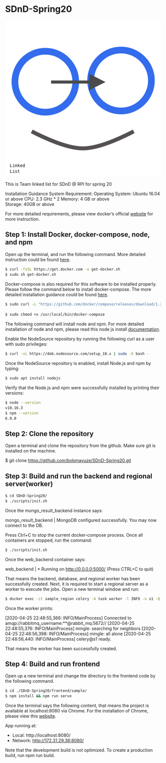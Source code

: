# SDnD-Spring20

![LOGO](logo.png)

This is Team linked list for SDnD @ RPI for spring 20

Installation Guidance
System Requirement:
Operating System: Ubuntu 16.04 or above 
CPU: 2.3 GHz * 2
Memory: 4 GB or above  
Storage: 40GB or above

For more detailed requirements, please view docker’s official [website](https://docs.docker.com/engine/install/ubuntu/#prerequisites) for more instruction.

## Step 1:  Install Docker, docker-compose, node, and npm

Open up the terminal, and run the following command. More detailed instruction could be found [here](https://docs.docker.com/engine/install/ubuntu/#install-using-the-convenience-script).

```bash
$ curl -fsSL https://get.docker.com -o get-docker.sh
$ sudo sh get-docker.sh
```
Docker-compose is also required for this software to be installed properly. Please follow the command below to install docker-compose. The more detailed installation guidance could be found [here](https://docs.docker.com/compose/install/). 

```bash
$ sudo curl -L "https://github.com/docker/compose/releases/download/1.25.5/docker-compose-$(uname -s)-$(uname -m)" -o /usr/local/bin/docker-compose

$ sudo chmod +x /usr/local/bin/docker-compose
```

The following command will install node and npm. For more detailed installation of node and npm, please read this node js install [documentation](https://nodejs.org/en/download/).

Enable the NodeSource repository by running the following curl as a user with sudo privileges:
```bash
$ curl -sL https://deb.nodesource.com/setup_10.x | sudo -E bash -
```
Once the NodeSource repository is enabled, install Node.js and npm by typing:
```bash
$ sudo apt install nodejs
```
Verify that the Node.js and npm were successfully installed by printing their versions:
```bash
$ node --version
v10.16.3
$ npm --version
6.9.0
```

## Step 2:  Clone the repository

Open a terminal and clone the repository from the github. Make sure git is installed on the machine.

$ git clone https://github.com/bobmayuze/SDnD-Spring20.git



## Step 3:  Build and run the backend and regional server(worker)

```bash
$ cd SDnD-Spring20/
$ ./scripts/init.sh
```

Once the mongo_result_backend instance says:

mongo_result_backend    | MongoDB configured successfully. You may now connect to the DB.


Press Ctrl+C to stop the current docker-compose process. Once all containers are stopped, run the command:
```bash
$ ./scripts/init.sh
```
Once the web_backend container says:

web_backend             |  * Running on http://0.0.0.0:5000/ (Press CTRL+C to quit)

That means the backend, database, and regional worker has been successfully created. 
Next, it is required to start a regional server as a worker to execute the jobs. Open a new terminal window and run:
```bash
$ docker exec -it sample_region celery -A task worker -l INFO -n s1 -Q sample_region_1
```
Once the worker prints:

[2020-04-25 22:48:55,366: INFO/MainProcess] Connected to amqp://rabbitmq_username:**@rabbit_mq:5672//
[2020-04-25 22:48:55,376: INFO/MainProcess] mingle: searching for neighbors
[2020-04-25 22:48:56,398: INFO/MainProcess] mingle: all alone
[2020-04-25 22:48:56,440: INFO/MainProcess] celery@s1 ready.
 
That means the worker has been successfully created.


## Step 4: Build and run frontend

Open up a new terminal and change the directory to the frontend code by the following command.

```bash
$ cd ./SDnD-Spring20/frontend/sample/
$ npm install && npm run serve
```

Once the terminal says the following content, that means the project is available at localhost:8080 via Chrome. For the installation of Chrome, please view this [website](https://www.google.com/chrome).


  App running at:
  - Local:   http://localhost:8080/
  - Network: http://172.31.29.36:8080/

  Note that the development build is not optimized.
  To create a production build, run npm run build.
